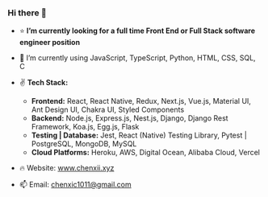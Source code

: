 ### Hi there 🚀

- ⭐️  **I’m currently looking for a full time Front End or Full Stack software engineer position**
- 🍄  I’m currently using JavaScript, TypeScript, Python, HTML, CSS, SQL, C

- ✌️ **Tech Stack:**
  - **Frontend:** React, React Native, Redux, Next.js, Vue.js, Material UI, Ant Design UI, Chakra UI, Styled Components
  - **Backend:** Node.js, Express.js, Nest.js, Django, Django Rest Framework, Koa.js, Egg.js, Flask
  - **Testing | Database:** Jest, React (Native) Testing Library, Pytest | PostgreSQL, MongoDB, MySQL
  - **Cloud Platforms:** Heroku, AWS, Digital Ocean, Alibaba Cloud, Vercel
- 🔥  Website: www.chenxii.xyz
- 📫  Email: chenxic1011@gmail.com
